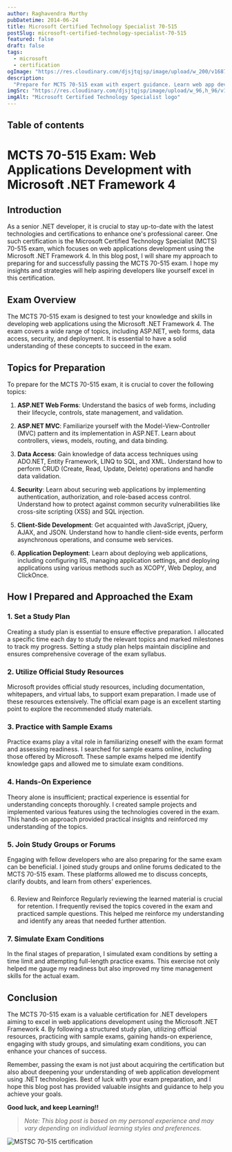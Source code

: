 ```yaml
---
author: Raghavendra Murthy
pubDatetime: 2014-06-24
title: Microsoft Certified Technology Specialist 70-515
postSlug: microsoft-certified-technology-specialist-70-515
featured: false
draft: false
tags:
  - microsoft
  - certification
ogImage: "https://res.cloudinary.com/djsjtqjsp/image/upload/w_200/v1687983251/raghavendra-murthy-blog/mstsc_yew11n.png"
description:
  "Prepare for MCTS 70-515 exam with expert guidance. Learn web app development with .NET Framework 4, study plan tips, practice exams, and more."
imgSrc: "https://res.cloudinary.com/djsjtqjsp/image/upload/w_96,h_96/v1687983251/raghavendra-murthy-blog/mstsc_yew11n.png"
imgAlt: "Microsoft Certified Technology Specialist logo"
---
```


## Table of contents

# MCTS 70-515 Exam: Web Applications Development with Microsoft .NET Framework 4

## Introduction
As a senior .NET developer, it is crucial to stay up-to-date with the latest technologies and certifications to enhance one's professional career. One such certification is the Microsoft Certified Technology Specialist (MCTS) 70-515 exam, which focuses on web applications development using the Microsoft .NET Framework 4. In this blog post, I will share my approach to preparing for and successfully passing the MCTS 70-515 exam. I hope my insights and strategies will help aspiring developers like yourself excel in this certification.

## Exam Overview
The MCTS 70-515 exam is designed to test your knowledge and skills in developing web applications using the Microsoft .NET Framework 4. The exam covers a wide range of topics, including ASP.NET, web forms, data access, security, and deployment. It is essential to have a solid understanding of these concepts to succeed in the exam.

## Topics for Preparation
To prepare for the MCTS 70-515 exam, it is crucial to cover the following topics:

1. **ASP.NET Web Forms**: Understand the basics of web forms, including their lifecycle, controls, state management, and validation.

2. **ASP.NET MVC**: Familiarize yourself with the Model-View-Controller (MVC) pattern and its implementation in ASP.NET. Learn about controllers, views, models, routing, and data binding.

3. **Data Access**: Gain knowledge of data access techniques using ADO.NET, Entity Framework, LINQ to SQL, and XML. Understand how to perform CRUD (Create, Read, Update, Delete) operations and handle data validation.

4. **Security**: Learn about securing web applications by implementing authentication, authorization, and role-based access control. Understand how to protect against common security vulnerabilities like cross-site scripting (XSS) and SQL injection.

5. **Client-Side Development**: Get acquainted with JavaScript, jQuery, AJAX, and JSON. Understand how to handle client-side events, perform asynchronous operations, and consume web services.

6. **Application Deployment**: Learn about deploying web applications, including configuring IIS, managing application settings, and deploying applications using various methods such as XCOPY, Web Deploy, and ClickOnce.

## How I Prepared and Approached the Exam

### 1. Set a Study Plan
Creating a study plan is essential to ensure effective preparation. I allocated a specific time each day to study the relevant topics and marked milestones to track my progress. Setting a study plan helps maintain discipline and ensures comprehensive coverage of the exam syllabus.

### 2. Utilize Official Study Resources
Microsoft provides official study resources, including documentation, whitepapers, and virtual labs, to support exam preparation. I made use of these resources extensively. The official exam page is an excellent starting point to explore the recommended study materials.

### 3. Practice with Sample Exams
Practice exams play a vital role in familiarizing oneself with the exam format and assessing readiness. I searched for sample exams online, including those offered by Microsoft. These sample exams helped me identify knowledge gaps and allowed me to simulate exam conditions.

### 4. Hands-On Experience
Theory alone is insufficient; practical experience is essential for understanding concepts thoroughly. I created sample projects and implemented various features using the technologies covered in the exam. This hands-on approach provided practical insights and reinforced my understanding of the topics.

### 5. Join Study Groups or Forums
Engaging with fellow developers who are also preparing for the same exam can be beneficial. I joined study groups and online forums dedicated to the MCTS 70-515 exam. These platforms allowed me to discuss concepts, clarify doubts, and learn from others' experiences.

### 

6. Review and Reinforce
Regularly reviewing the learned material is crucial for retention. I frequently revised the topics covered in the exam and practiced sample questions. This helped me reinforce my understanding and identify any areas that needed further attention.

### 7. Simulate Exam Conditions
In the final stages of preparation, I simulated exam conditions by setting a time limit and attempting full-length practice exams. This exercise not only helped me gauge my readiness but also improved my time management skills for the actual exam.

## Conclusion
The MCTS 70-515 exam is a valuable certification for .NET developers aiming to excel in web applications development using the Microsoft .NET Framework 4. By following a structured study plan, utilizing official resources, practicing with sample exams, gaining hands-on experience, engaging with study groups, and simulating exam conditions, you can enhance your chances of success.

Remember, passing the exam is not just about acquiring the certification but also about deepening your understanding of web application development using .NET technologies. Best of luck with your exam preparation, and I hope this blog post has provided valuable insights and guidance to help you achieve your goals.

**Good luck, and keep Learning!!**

> *Note: This blog post is based on my personal experience and may vary depending on individual learning styles and preferences.*


![MSTSC 70-515 certification](https://res.cloudinary.com/djsjtqjsp/image/upload/w_400/v1687983435/raghavendra-murthy-blog/mstsc-70515_bsidza.png)

